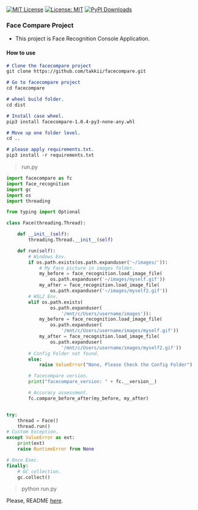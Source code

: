  [![MIT License](http://img.shields.io/badge/license-MIT-blue.svg?style=flat)](LICENSE) [![License: MIT](https://img.shields.io/badge/License-MIT-yellow.svg)](https://opensource.org/licenses/MIT) [![PyPI Downloads](https://static.pepy.tech/badge/golden-eagle)](https://pepy.tech/projects/golden-eagle)

### Face Compare Project

- This project is Face Recognition Console Application.

#### How to use

```markdown
# Clone the facecompare project
git clone https://github.com/takkii/facecompare.git

# Go to facecompare project
cd facecompare

# wheel build folder.
cd dist

# Install case wheel.
pip3 install facecompare-1.0.4-py3-none-any.whl

# Move up one folder level.
cd ..

# please apply requirements.txt.
pip3 install -r requirements.txt
```

> run.py

```python
import facecompare as fc
import face_recognition
import gc
import os
import threading

from typing import Optional

class Face(threading.Thread):

    def __init__(self):
        threading.Thread.__init__(self)

    def run(self):
        # Windows Env.
        if os.path.exists(os.path.expanduser('~/images/')):
            # My Face picture in images folder.
            my_before = face_recognition.load_image_file(
                os.path.expanduser('~/images/myself.gif'))
            my_after = face_recognition.load_image_file(
                os.path.expanduser('~/images/myself2.gif'))
        # WSL2 Env.
        elif os.path.exists(
                os.path.expanduser(
                    '/mnt/c/Users/username/images')):
            my_before = face_recognition.load_image_file(
                os.path.expanduser(
                    '/mnt/c/Users/username/images/myself.gif'))
            my_after = face_recognition.load_image_file(
                os.path.expanduser(
                    '/mnt/c/Users/username/images/myself2.gif'))
        # Config Folder not found.
        else:
            raise ValueError("None, Please Check the Config Folder")

        # facecompare version.
        print("facecompare_version: " + fc.__version__)

        # Accuracy assessment.
        fc.compare_before_after(my_before, my_after)


try:
    thread = Face()
    thread.run()
# Custom Exception.
except ValueError as ext:
    print(ext)
    raise RuntimeError from None

# Once Exec.
finally:
    # GC collection.
    gc.collect()
```

> python run.py

Please, README [here](https://github.com/takkii/facecompare/wiki/manual).

